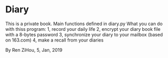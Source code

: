 # Diary

This is a private book.
Main functions defined in diary.py
What you can do with thiss program:
1, record your daily life
2, encrypt your diary book file with a 8-bytes password
3, synchronize your diary to your mailbox (based on 163.com)
4, make a recall from your diaries

By Ren ZiHou, 5, Jan, 2019